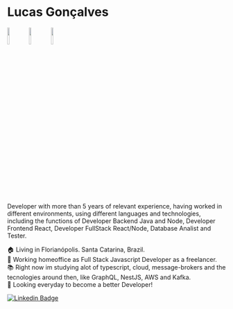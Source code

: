# Lucas Gonçalves

<code><img width="10%" src="https://www.vectorlogo.zone/logos/nodejs/nodejs-ar21.svg"></code><code><img width="10%" src=https://www.vectorlogo.zone/logos/reactjs/reactjs-ar21.svg></code><code><img width="10%" src="https://www.vectorlogo.zone/logos/amazon_aws/amazon_aws-ar21.svg"></code>

Developer with more than 5 years of relevant experience, having worked in different environments, using different languages and technologies, including the functions of Developer Backend Java and Node, Developer Frontend React, Developer FullStack React/Node, Database Analist and Tester.

:house: Living in Florianópolis. Santa Catarina, Brazil.  
:hammer: Working homeoffice as Full Stack Javascript Developer as a freelancer.  
:books: Right now im studying alot of typescript, cloud, message-brokers and the tecnologies around then, like GraphQL, NestJS, AWS and Kafka.  
:eyes: Looking everyday to become a better Developer!

[![Linkedin Badge](https://img.shields.io/badge/-LinkedIn-blue?style=for-the-badge&logo=Linkedin&logoColor=white&link=https://www.linkedin.com/in/lucas-gon%C3%A7alves-3a7911b2/?locale=pt_BR)](https://www.linkedin.com/in/lucas-gon%C3%A7alves-3a7911b2/?locale=pt_BR)
